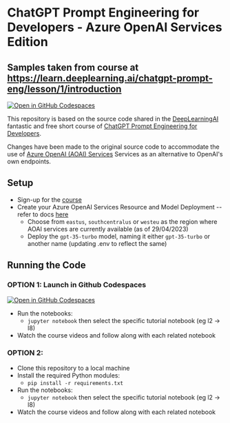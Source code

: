 # ChatGPT Prompt Engineering for Developers - Azure OpenAI Services Edition

## Samples taken from course at https://learn.deeplearning.ai/chatgpt-prompt-eng/lesson/1/introduction 

[![Open in GitHub Codespaces](https://github.com/codespaces/badge.svg)](https://codespaces.new/shirkey/deeplearning-ai-chatgpt-prompt-eng-azure-openai)

This repository is based on the source code shared in the [DeepLearningAI](https://www.deeplearning.ai) fantastic and free short course of [ChatGPT Prompt Engineering for Developers](https://www.deeplearning.ai/short-courses/chatgpt-prompt-engineering-for-developers/).

Changes have been made to the original source code to accommodate the use of [Azure OpenAI (AOAI) Services](https://learn.microsoft.com/en-us/azure/cognitive-services/openai/) Services as an alternative to OpenAI's own endpoints.

## Setup

- Sign-up for the [course](https://www.deeplearning.ai/short-courses/chatgpt-prompt-engineering-for-developers/)
- Create your Azure OpenAI Services Resource and Model Deployment -- refer to docs [here](https://learn.microsoft.com/en-us/azure/cognitive-services/openai/how-to/create-resource?pivots=web-portal)
    - Choose from `eastus`, `southcentralus` or `westeu` as the region where AOAI services are currently available (as of 29/04/2023)
    - Deploy the `gpt-35-turbo` model, naming it either `gpt-35-turbo` or another name (updating .env to reflect the same)
    
## Running the Code

### OPTION 1: Launch in Github Codespaces
[![Open in GitHub Codespaces](https://github.com/codespaces/badge.svg)](https://codespaces.new/shirkey/deeplearning-ai-chatgpt-prompt-eng-azure-openai)
- Run the notebooks:
    - `jupyter notebook` then select the specific tutorial notebook (eg l2 -> l8)
- Watch the course videos and follow along with each related notebook

### OPTION 2: 
- Clone this repository to a local machine
- Install the required Python modules:
    - `pip install -r requirements.txt`
- Run the notebooks:
    - `jupyter notebook` then select the specific tutorial notebook (eg l2 -> l8)
- Watch the course videos and follow along with each related notebook
